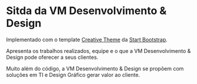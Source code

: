 # Sitda da VM Desenvolvimento & Design

Implementado com o template [Creative Theme](http://startbootstrap.com/template-overviews/creative/) da [Start 
Bootstrap](http://startbootstrap.com).

Apresenta os trabalhos realizados, equipe e o que a VM Desenvolvimento & Design pode oferecer a seus clientes.

Muito além do código, a VM Desenvolvimento & Design se propõem com soluções em TI e Design Gráfico gerar valor ao 
cliente.
